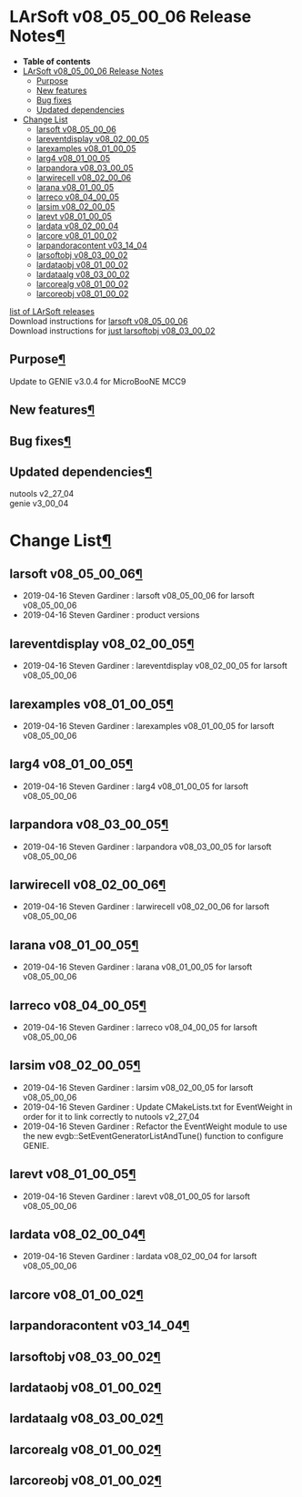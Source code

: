 LArSoft v08\_05\_00\_06 Release Notes[¶](#LArSoft-v08_05_00_06-Release-Notes)
=============================================================================

-   **Table of contents**
-   [LArSoft v08\_05\_00\_06 Release Notes](#LArSoft-v08_05_00_06-Release-Notes)
    -   [Purpose](#Purpose)
    -   [New features](#New-features)
    -   [Bug fixes](#Bug-fixes)
    -   [Updated dependencies](#Updated-dependencies)
-   [Change List](#Change-List)
    -   [larsoft v08\_05\_00\_06](#larsoft-v08_05_00_06)
    -   [lareventdisplay v08\_02\_00\_05](#lareventdisplay-v08_02_00_05)
    -   [larexamples v08\_01\_00\_05](#larexamples-v08_01_00_05)
    -   [larg4 v08\_01\_00\_05](#larg4-v08_01_00_05)
    -   [larpandora v08\_03\_00\_05](#larpandora-v08_03_00_05)
    -   [larwirecell v08\_02\_00\_06](#larwirecell-v08_02_00_06)
    -   [larana v08\_01\_00\_05](#larana-v08_01_00_05)
    -   [larreco v08\_04\_00\_05](#larreco-v08_04_00_05)
    -   [larsim v08\_02\_00\_05](#larsim-v08_02_00_05)
    -   [larevt v08\_01\_00\_05](#larevt-v08_01_00_05)
    -   [lardata v08\_02\_00\_04](#lardata-v08_02_00_04)
    -   [larcore v08\_01\_00\_02](#larcore-v08_01_00_02)
    -   [larpandoracontent v03\_14\_04](#larpandoracontent-v03_14_04)
    -   [larsoftobj v08\_03\_00\_02](#larsoftobj-v08_03_00_02)
    -   [lardataobj v08\_01\_00\_02](#lardataobj-v08_01_00_02)
    -   [lardataalg v08\_03\_00\_02](#lardataalg-v08_03_00_02)
    -   [larcorealg v08\_01\_00\_02](#larcorealg-v08_01_00_02)
    -   [larcoreobj v08\_01\_00\_02](#larcoreobj-v08_01_00_02)

[list of LArSoft releases](LArSoft_release_list)\
Download instructions for [larsoft v08\_05\_00\_06](http://scisoft.fnal.gov/scisoft/bundles/larsoft/v08_05_00_06/larsoft-v08_05_00_06.html)\
Download instructions for [just larsoftobj v08\_03\_00\_02](http://scisoft.fnal.gov/scisoft/bundles/larsoftobj/v08_03_00_02/larsoftobj-v08_03_00_02.html)


Purpose[¶](#Purpose)
--------------------

Update to GENIE v3.0.4 for MicroBooNE MCC9


New features[¶](#New-features)
------------------------------


Bug fixes[¶](#Bug-fixes)
------------------------


Updated dependencies[¶](#Updated-dependencies)
----------------------------------------------

nutools v2\_27\_04\
genie v3\_00\_04


Change List[¶](#Change-List)
============================


larsoft v08\_05\_00\_06[¶](#larsoft-v08_05_00_06)
-------------------------------------------------

-   2019-04-16 Steven Gardiner : larsoft v08\_05\_00\_06 for larsoft v08\_05\_00\_06
-   2019-04-16 Steven Gardiner : product versions


lareventdisplay v08\_02\_00\_05[¶](#lareventdisplay-v08_02_00_05)
-----------------------------------------------------------------

-   2019-04-16 Steven Gardiner : lareventdisplay v08\_02\_00\_05 for larsoft v08\_05\_00\_06


larexamples v08\_01\_00\_05[¶](#larexamples-v08_01_00_05)
---------------------------------------------------------

-   2019-04-16 Steven Gardiner : larexamples v08\_01\_00\_05 for larsoft v08\_05\_00\_06


larg4 v08\_01\_00\_05[¶](#larg4-v08_01_00_05)
---------------------------------------------

-   2019-04-16 Steven Gardiner : larg4 v08\_01\_00\_05 for larsoft v08\_05\_00\_06


larpandora v08\_03\_00\_05[¶](#larpandora-v08_03_00_05)
-------------------------------------------------------

-   2019-04-16 Steven Gardiner : larpandora v08\_03\_00\_05 for larsoft v08\_05\_00\_06


larwirecell v08\_02\_00\_06[¶](#larwirecell-v08_02_00_06)
---------------------------------------------------------

-   2019-04-16 Steven Gardiner : larwirecell v08\_02\_00\_06 for larsoft v08\_05\_00\_06


larana v08\_01\_00\_05[¶](#larana-v08_01_00_05)
-----------------------------------------------

-   2019-04-16 Steven Gardiner : larana v08\_01\_00\_05 for larsoft v08\_05\_00\_06


larreco v08\_04\_00\_05[¶](#larreco-v08_04_00_05)
-------------------------------------------------

-   2019-04-16 Steven Gardiner : larreco v08\_04\_00\_05 for larsoft v08\_05\_00\_06


larsim v08\_02\_00\_05[¶](#larsim-v08_02_00_05)
-----------------------------------------------

-   2019-04-16 Steven Gardiner : larsim v08\_02\_00\_05 for larsoft v08\_05\_00\_06
-   2019-04-16 Steven Gardiner : Update CMakeLists.txt for EventWeight in order for it to link correctly to nutools v2\_27\_04
-   2019-04-16 Steven Gardiner : Refactor the EventWeight module to use the new evgb::SetEventGeneratorListAndTune() function to configure GENIE.


larevt v08\_01\_00\_05[¶](#larevt-v08_01_00_05)
-----------------------------------------------

-   2019-04-16 Steven Gardiner : larevt v08\_01\_00\_05 for larsoft v08\_05\_00\_06


lardata v08\_02\_00\_04[¶](#lardata-v08_02_00_04)
-------------------------------------------------

-   2019-04-16 Steven Gardiner : lardata v08\_02\_00\_04 for larsoft v08\_05\_00\_06


larcore v08\_01\_00\_02[¶](#larcore-v08_01_00_02)
-------------------------------------------------


larpandoracontent v03\_14\_04[¶](#larpandoracontent-v03_14_04)
--------------------------------------------------------------


larsoftobj v08\_03\_00\_02[¶](#larsoftobj-v08_03_00_02)
-------------------------------------------------------


lardataobj v08\_01\_00\_02[¶](#lardataobj-v08_01_00_02)
-------------------------------------------------------


lardataalg v08\_03\_00\_02[¶](#lardataalg-v08_03_00_02)
-------------------------------------------------------


larcorealg v08\_01\_00\_02[¶](#larcorealg-v08_01_00_02)
-------------------------------------------------------


larcoreobj v08\_01\_00\_02[¶](#larcoreobj-v08_01_00_02)
-------------------------------------------------------
